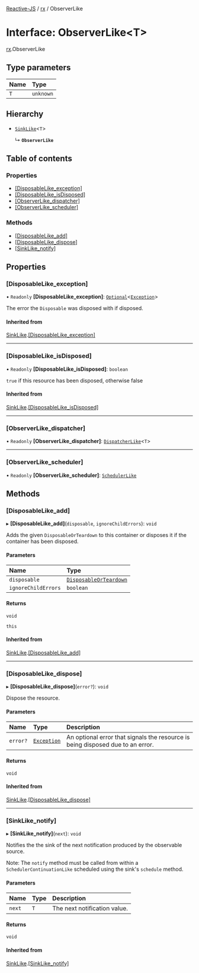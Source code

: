 [Reactive-JS](../README.md) / [rx](../modules/rx.md) / ObserverLike

# Interface: ObserverLike<T\>

[rx](../modules/rx.md).ObserverLike

## Type parameters

| Name | Type |
| :------ | :------ |
| `T` | `unknown` |

## Hierarchy

- [`SinkLike`](rx.SinkLike.md)<`T`\>

  ↳ **`ObserverLike`**

## Table of contents

### Properties

- [[DisposableLike\_exception]](rx.ObserverLike.md#[disposablelike_exception])
- [[DisposableLike\_isDisposed]](rx.ObserverLike.md#[disposablelike_isdisposed])
- [[ObserverLike\_dispatcher]](rx.ObserverLike.md#[observerlike_dispatcher])
- [[ObserverLike\_scheduler]](rx.ObserverLike.md#[observerlike_scheduler])

### Methods

- [[DisposableLike\_add]](rx.ObserverLike.md#[disposablelike_add])
- [[DisposableLike\_dispose]](rx.ObserverLike.md#[disposablelike_dispose])
- [[SinkLike\_notify]](rx.ObserverLike.md#[sinklike_notify])

## Properties

### [DisposableLike\_exception]

• `Readonly` **[DisposableLike\_exception]**: [`Optional`](../modules/functions.md#optional)<[`Exception`](../modules/util.md#exception)\>

The error the `Disposable` was disposed with if disposed.

#### Inherited from

[SinkLike](rx.SinkLike.md).[[DisposableLike_exception]](rx.SinkLike.md#[disposablelike_exception])

___

### [DisposableLike\_isDisposed]

• `Readonly` **[DisposableLike\_isDisposed]**: `boolean`

`true` if this resource has been disposed, otherwise false

#### Inherited from

[SinkLike](rx.SinkLike.md).[[DisposableLike_isDisposed]](rx.SinkLike.md#[disposablelike_isdisposed])

___

### [ObserverLike\_dispatcher]

• `Readonly` **[ObserverLike\_dispatcher]**: [`DispatcherLike`](scheduling.DispatcherLike.md)<`T`\>

___

### [ObserverLike\_scheduler]

• `Readonly` **[ObserverLike\_scheduler]**: [`SchedulerLike`](scheduling.SchedulerLike.md)

## Methods

### [DisposableLike\_add]

▸ **[DisposableLike_add]**(`disposable`, `ignoreChildErrors`): `void`

Adds the given `DisposableOrTeardown` to this container or disposes it if the container has been disposed.

#### Parameters

| Name | Type |
| :------ | :------ |
| `disposable` | [`DisposableOrTeardown`](../modules/util.md#disposableorteardown) |
| `ignoreChildErrors` | `boolean` |

#### Returns

`void`

`this`

#### Inherited from

[SinkLike](rx.SinkLike.md).[[DisposableLike_add]](rx.SinkLike.md#[disposablelike_add])

___

### [DisposableLike\_dispose]

▸ **[DisposableLike_dispose]**(`error?`): `void`

Dispose the resource.

#### Parameters

| Name | Type | Description |
| :------ | :------ | :------ |
| `error?` | [`Exception`](../modules/util.md#exception) | An optional error that signals the resource is being disposed due to an error. |

#### Returns

`void`

#### Inherited from

[SinkLike](rx.SinkLike.md).[[DisposableLike_dispose]](rx.SinkLike.md#[disposablelike_dispose])

___

### [SinkLike\_notify]

▸ **[SinkLike_notify]**(`next`): `void`

Notifies the the sink of the next notification produced by the observable source.

Note: The `notify` method must be called from within a `SchedulerContinuationLike`
scheduled using the sink's `schedule` method.

#### Parameters

| Name | Type | Description |
| :------ | :------ | :------ |
| `next` | `T` | The next notification value. |

#### Returns

`void`

#### Inherited from

[SinkLike](rx.SinkLike.md).[[SinkLike_notify]](rx.SinkLike.md#[sinklike_notify])
